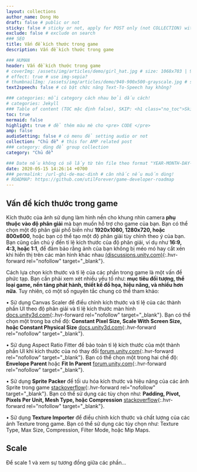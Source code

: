 ```yaml
---
layout: collections
author_name: Dong Ho
draft: false # public or not
sticky: false # sticky or not, apply for POST only (not COLLECTION) with including thumbnailImg
exclude: false # exclude on search
### SEO
title: Vấn đề kích thước trong game
description: Vấn đề kích thước trong game

### HUMAN
header: Vấn đề kích thước trong game
# coverImg: /assets/img/articles/demo/girl_hat.jpg # size: 1068x703 | 900x500 | 600x400
# effect: true # use img-sepia?
# thumbnailImg: /assets/img/articles/demo/940-900x500-grayscale.jpg # size: 900x500 | 600x400
text2speech: false # có bật chức năng Text-To-Speech hay không?

### categories: mỗi category cách nhau bởi dấu cách!
# categories: Jekyll
### Table of content (TOC mặc định false), SKIP: <h1 class="no_toc">Skip toc</h1> hoặc <div class="no_toc_section">
toc: true
mermaid: false
highlight: true # để thêm màu mè cho <pre> CODE </pre>
amp: false
audioSetting: false # có menu để setting audio or not
collection: "Chủ đề" # this for AMP related post
### category: dùng để group collection
category: "Chủ đề"

### Date nếu không có sẽ lấy từ tên file theo format "YEAR-MONTH-DAY-title.md"
date: 2020-05-15 14:26:14 +0700
### permalink: /url-ghi-de-mac-dinh # cân nhắc nếu muốn dùng!
# ROADMAP: https://github.com/utilForever/game-developer-roadmap
---
```


## Vấn đề kích thước trong game

Kích thước của ảnh sử dụng làm hình nền cho khung nhìn camera **phụ thuộc vào độ phân giải** mà bạn muốn hỗ trợ cho game của bạn. Bạn có thể chọn một độ phân giải phổ biến như **1920x1080, 1280x720, hoặc 800x600**, hoặc bạn có thể tạo một độ phân giải tùy chỉnh theo ý của bạn. Bạn cũng cần chú ý đến tỉ lệ kích thước của độ phân giải, ví dụ như **16:9, 4:3, hoặc 1:1**, để đảm bảo rằng ảnh của bạn không bị méo mó hay cắt xén khi hiển thị trên các màn hình khác nhau [(discussions.unity.com)](https://discussions.unity.com/t/how-to-get-a-background-image-to-fill-the-screen-and-retain-aspect-ratio/192301){:.hvr-forward rel="nofollow" target="_blank"}.

Cách lựa chọn kích thước và tỉ lệ của các phần trong game là một vấn đề phức tạp. Bạn cần phải xem xét nhiều yếu tố như: **mục tiêu đối tượng, thể loại game, nền tảng phát hành, thiết kế đồ họa, hiệu năng, và nhiều hơn nữa**. Tuy nhiên, có một số nguyên tắc chung có thể tham khảo:

•  Sử dụng Canvas Scaler để điều chỉnh kích thước và tỉ lệ của các thành phần UI theo độ phân giải và tỉ lệ kích thước màn hình [docs.unity3d.com](https://docs.unity3d.com/2022.1/Documentation/Manual/UIB-styling-ui-backgrounds.html){:.hvr-forward rel="nofollow" target="_blank"}. Bạn có thể chọn một trong ba chế độ: **Constant Pixel Size, Scale With Screen Size, hoặc Constant Physical Size** [docs.unity3d.com](https://docs.unity3d.com/2022.1/Documentation/Manual/UIB-styling-ui-backgrounds.html){:.hvr-forward rel="nofollow" target="_blank"}.

•  Sử dụng Aspect Ratio Fitter để bảo toàn tỉ lệ kích thước của một thành phần UI khi kích thước của nó thay đổi [forum.unity.com](https://forum.unity.com/threads/how-to-lock-ui-to-a-certain-aspect-ratio.1217637/){:.hvr-forward rel="nofollow" target="_blank"}. Bạn có thể chọn một trong hai chế độ: **Envelope Parent** hoặc **Fit In Parent** [forum.unity.com](https://forum.unity.com/threads/how-to-lock-ui-to-a-certain-aspect-ratio.1217637/){:.hvr-forward rel="nofollow" target="_blank"}.

•  Sử dụng **Sprite Packer** để tối ưu hóa kích thước và hiệu năng của các ảnh Sprite trong game [stackoverflow](https://stackoverflow.com/questions/53390730/unity-scaling-for-all-aspect-ratios-for-all-android-mobile-devices){:.hvr-forward rel="nofollow" target="_blank"}. Bạn có thể sử dụng các tùy chọn như: **Padding, Pivot, Pixels Per Unit, Mesh Type, hoặc Compression** [stackoverflow](https://stackoverflow.com/questions/53390730/unity-scaling-for-all-aspect-ratios-for-all-android-mobile-devices){:.hvr-forward rel="nofollow" target="_blank"}.

•  Sử dụng **Texture Importer** để điều chỉnh kích thước và chất lượng của các ảnh Texture trong game. Bạn có thể sử dụng các tùy chọn như: Texture Type, Max Size, Compression, Filter Mode, hoặc Mip Maps.

## Scale

Để scale 1 và xem sự tương đồng giữa các phần...